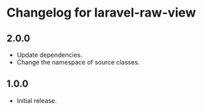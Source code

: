 # Changelog for laravel-raw-view

2.0.0
-------
- Update dependencies.
- Change the namespace of source classes.

1.0.0
-------
- Initial release.